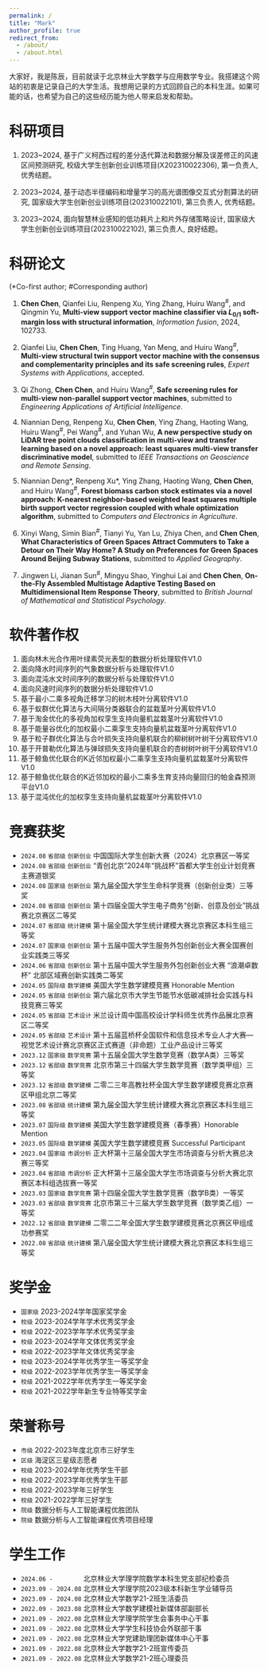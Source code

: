 ```yaml
---
permalink: /
title: "Mark"
author_profile: true
redirect_from: 
  - /about/
  - /about.html
---
```


大家好，我是陈辰，目前就读于北京林业大学数学与应用数学专业。我搭建这个网站的初衷是记录自己的大学生活。我想用记录的方式回顾自己的本科生涯。如果可能的话，也希望为自己的这些经历能为他人带来启发和帮助。


# 科研项目
1. 2023~2024, 基于广义柯西过程的差分迭代算法和数据分解及误差修正的风速区间预测研究, 校级大学生创新创业训练项目(X202310022306), 第一负责人, 优秀结题。

2. 2023~2024, 基于动态半径编码和增量学习的高光谱图像交互式分割算法的研究, 国家级大学生创新创业训练项目(202310022101), 第三负责人, 优秀结题。

3. 2023~2024, 面向智慧林业感知的低功耗片上和片外存储策略设计, 国家级大学生创新创业训练项目(202310022102), 第三负责人, 良好结题。


# 科研论文
(\*Co-first author;  \#Corresponding author) 
1. **Chen Chen**, Qianfei Liu, Renpeng Xu, Ying Zhang, Huiru Wang<sup>#</sup>, and Qingmin Yu, **Multi-view support vector machine classifier via *L*<sub>0/1</sub> soft-margin loss with structural information**, *Information fusion*, 2024, 102733.

2. Qianfei Liu, **Chen Chen**, Ting Huang, Yan Meng, and Huiru Wang<sup>#</sup>, **Multi-view structural twin support vector machine with the consensus and complementarity principles and its safe screening rules**, *Expert Systems with Applications*, accepted.

3. Qi Zhong, **Chen Chen**, and Huiru Wang<sup>#</sup>, **Safe screening rules for multi-view non-parallel support vector machines**, submitted to *Engineering Applications of Artificial Intelligence*.

4. Niannian Deng, Renpeng Xu, **Chen Chen**, Ying Zhang, Haoting Wang, Huiru Wang<sup>#</sup>, Pei Wang<sup>#</sup>, and Yuhan Wu, **A new perspective study on LiDAR tree point clouds classification in multi-view and transfer learning based on a novel approach: least squares multi-view transfer discriminative model**, submitted to *IEEE Transactions on Geoscience and Remote Sensing*.

5. Niannian Deng\*, Renpeng Xu\*, Ying Zhang, Haoting Wang, **Chen Chen**, and Huiru Wang<sup>#</sup>, **Forest biomass carbon stock estimates via a novel approach: K-nearest neighbor-based weighted least squares multiple birth support vector regression coupled with whale optimization algorithm**, submitted to *Computers and Electronics in Agriculture*.

6. Xinyi Wang, Simin Bian<sup>#</sup>, Tianyi Yu, Yan Lu, Zhiya Chen, and **Chen Chen**, **What Characteristics of Green Spaces Attract Commuters to Take a Detour on Their Way Home? A Study on Preferences for Green Spaces Around Beijing Subway Stations**, submitted to *Applied Geography*.

7. Jingwen Li, Jianan Sun<sup>#</sup>, Mingyu Shao, Yinghui Lai and **Chen Chen**, **On-the-Fly Assembled Multistage Adaptive Testing Based on Multidimensional Item Response Theory**, submitted to *British Journal of Mathematical and Statistical Psychology*.


# 软件著作权
1. 面向林木光合作用叶绿素荧光表型的数据分析处理软件V1.0
2. 面向降水时间序列的气象数据分析与处理软件V1.0
3. 面向混沌水文时间序列的数据分析与处理软件V1.0
4. 面向风速时间序列的数据分析处理软件V1.0
5. 基于最小二乘多视角迁移学习的树木枝叶分离软件V1.0
6. 基于蚁群优化算法与大间隔分类器联合的盆栽茎叶分离软件V1.0
7. 基于淘金优化的多视角加权孪生支持向量机盆栽茎叶分离软件V1.0
8. 基于能量谷优化的加权最小二乘孪生支持向量机盆栽茎叶分离软件V1.0
9. 基于粒子群优化算法与合叶损失支持向量机联合的柳树树叶树干分离软件V1.0
10. 基于开普勒优化算法与弹球损失支持向量机联合的杏树树叶树干分离软件V1.0
11. 基于鲸鱼优化联合的K近邻加权最小二乘孪生支持向量机盆栽茎叶分离软件V1.0
12. 基于鲸鱼优化联合的K近邻加权的最小二乘多生育支持向量回归的帕金森预测平台V1.0
13. 基于混沌优化的加权孪生支持向量机盆栽茎叶分离软件V1.0


# 竞赛获奖
* `2024.08` `省部级` `创新创业` 中国国际大学生创新大赛（2024）北京赛区一等奖
* `2024.08` `省部级` `创新创业` “青创北京”2024年“挑战杯”首都大学生创业计划竞赛主赛道银奖
* `2024.08` `国家级` `创新创业` 第九届全国大学生生命科学竞赛（创新创业类）三等奖
* `2024.08` `省部级` `创新创业` 第十四届全国大学生电子商务“创新、创意及创业”挑战赛北京赛区二等奖
* `2024.07` `省部级` `统计建模` 第十届全国大学生统计建模大赛北京赛区本科生组三等奖
* `2024.07` `国家级` `创新创业` 第十五届中国大学生服务外包创新创业大赛全国赛创业实践类三等奖
* `2024.06` `省部级` `创新创业` 第十五届中国大学生服务外包创新创业大赛 “浪潮卓数杯” 北部区域赛创新实践类二等奖
* `2024.05` `国际级` `数学建模` 美国大学生数学建模竞赛 Honorable Mention
* `2024.05` `省部级` `创新创业` 第六届北京市大学生节能节水低碳减排社会实践与科技竞赛三等奖
* `2024.05` `省部级` `艺术设计` 米兰设计周中国高校设计学科师生优秀作品展北京赛区二等奖
* `2024.05` `省部级` `艺术设计` 第十五届蓝桥杯全国软件和信息技术专业人才大赛—视觉艺术设计赛北京赛区正式赛道（非命题）工业产品设计三等奖
* `2023.12` `国家级` `数学竞赛` 第十五届全国大学生数学竞赛（数学A类）三等奖
* `2023.12` `省部级` `数学竞赛` 北京市第三十四届大学生数学竞赛（数学类甲组）三等奖
* `2023.12` `省部级` `数学建模` 二零二三年高教社杯全国大学生数学建模竞赛北京赛区甲组北京二等奖
* `2023.08` `省部级` `统计建模` 第九届全国大学生统计建模大赛北京赛区本科生组三等奖
* `2023.07` `国际级` `数学建模` 美国大学生数学建模竞赛（春季赛）Honorable Mention
* `2023.05` `国际级` `数学建模` 美国大学生数学建模竞赛 Successful Participant
* `2023.04` `国家级` `市调分析` 正大杯第十三届全国大学生市场调查与分析大赛总决赛三等奖
* `2023.04` `省部级` `市调分析` 正大杯第十三届全国大学生市场调查与分析大赛北京赛区本科组选拔赛一等奖
* `2023.03` `国家级` `数学竞赛` 第十四届全国大学生数学竞赛（数学B类）一等奖
* `2023.03` `省部级` `数学竞赛` 北京市第三十三届大学生数学竞赛（数学类乙组）一等奖
* `2022.12` `省部级` `数学建模` 二零二二年全国大学生数学建模竞赛北京赛区甲组成功参赛奖
* `2022.08` `省部级` `统计建模` 第八届全国大学生统计建模大赛北京赛区本科生组三等奖


# 奖学金
* `国家级` 2023-2024学年国家奖学金
* `校级` 2023-2024学年学术优秀奖学金
* `校级` 2022-2023学年学术优秀奖学金
* `校级` 2023-2024学年文体优秀奖学金
* `校级` 2022-2023学年文体优秀奖学金
* `校级` 2023-2024学年优秀学生一等奖学金
* `校级` 2022-2023学年优秀学生一等奖学金
* `校级` 2021-2022学年优秀学生一等奖学金
* `校级` 2021-2022学年新生专业特等奖学金


# 荣誉称号
* `市级` 2022-2023年度北京市三好学生
* `区级` 海淀区三星级志愿者
* `校级` 2023-2024学年优秀学生干部
* `校级` 2022-2023学年优秀学生干部
* `校级` 2022-2023学年三好学生
* `校级` 2021-2022学年三好学生
* `院级` 数据分析与人工智能课程优胜团队
* `院级` 数据分析与人工智能课程优秀项目经理


# 学生工作
* `2024.06 -        ` 北京林业大学理学院数学本科生党支部纪检委员
* `2023.09 - 2024.08` 北京林业大学理学院2023级本科新生学业辅导员
* `2023.09 - 2024.08` 北京林业大学数学21-2班生活委员
* `2022.09 - 2023.08` 北京林业大学数学建模社新媒体部副部长
* `2021.09 - 2022.08` 北京林业大学理学院学生会事务中心干事
* `2021.09 - 2022.08` 北京林业大学学生科技协会外联部干事
* `2021.09 - 2022.08` 北京林业大学党建助理团新媒体中心干事
* `2021.09 - 2022.08` 北京林业大学数学21-2班宣传委员
* `2021.09 - 2022.08` 北京林业大学数学21-2班心理委员



